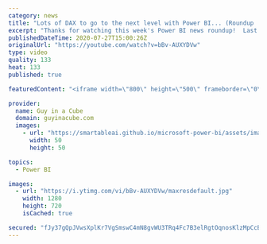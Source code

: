 ```yaml
---
category: news
title: "Lots of DAX to go to the next level with Power BI... (Roundup | July 27, 2020)"
excerpt: "Thanks for watching this week's Power BI news roundup!  Last weeks roundup: https://guyinacu.be/roundup187 2 Minute Tuesday: https://guyinacu.be/addmeasurewte  🔴 LIVE Q&A Replay: https://guyinacu.be/live019  🔴 LIVE Roundup Building Replay: https://guyinacu.be/rounduplive001  📢 Become a member: https://guyinacu.be/membership"
publishedDateTime: 2020-07-27T15:00:26Z
originalUrl: "https://youtube.com/watch?v=bBv-AUXYDVw"
type: video
quality: 133
heat: 133
published: true

featuredContent: "<iframe width=\"800\" height=\"500\" frameborder=\"0\" src=\"https://www.youtube.com/embed/bBv-AUXYDVw\" allow=\"accelerometer; autoplay; encrypted-media; gyroscope; picture-in-picture\" allowfullscreen></iframe>"

provider:
  name: Guy in a Cube
  domain: guyinacube.com
  images:
    - url: "https://smartableai.github.io/microsoft-power-bi/assets/images/organizations/guyinacube.com-50x50.jpg"
      width: 50
      height: 50

topics:
  - Power BI

images:
  - url: "https://i.ytimg.com/vi/bBv-AUXYDVw/maxresdefault.jpg"
    width: 1280
    height: 720
    isCached: true

secured: "fJy37gQpJVwsXplKr7VgSmswC4mN8gvWU3TRq4Fc7B3elRgtOqnosKlzMpCcBiGBDk/1of5sYUZBVlecmB2yXW2kO7tuLaJVYLkBVHmS7oejaSSFROyMWWarprHn5gYc/JEr8wgO5tCeIswQeKYaagcSNMlR34BXt7sxjoWtvz7MbRoCT9nH38kGCultPewC1/suVQiQc3WdvH7cG86V3XtMExxMlh97N5HeaiI5mS6EUXDv6vI4fh4qWmWfr6rJT9G3qNeCEAFpJAIGmCyvFmyGDG7QFMZXegiaWuxiiRwjqzjebQSfdMR2ODoG1T8kEBjpgpL9keTEAwujmmSi7PprSPnD62NBc428BHe7fufQXzi3ng35hpaEiTCuoMDayMdtjYJ3Uki7dna+E4Sg7tDCuNUXFJ2qvgJYNBIBTELQknX/zyex4MaZv4+oVevs;T3MhtQ+GJ1t8rMo9etrMoA=="
---
```


